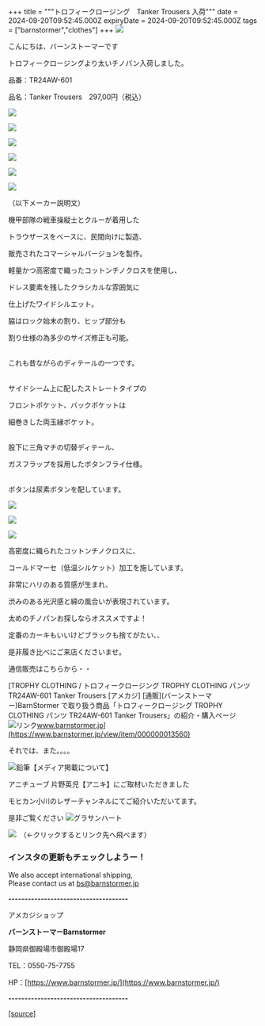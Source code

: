 +++
title = """トロフィークロージング　Tanker Trousers 入荷"""
date = 2024-09-20T09:52:45.000Z
expiryDate = 2024-09-20T09:52:45.000Z
tags = ["barnstormer","clothes"]
+++
[![](https://stat.ameba.jp/user_images/20231023/16/barnstormer-go/b2/03/p/o0420015015354743273.png)](https://ameblo.jp/barnstormer-go/entry-12825670498.html)

こんにちは、バーンストーマーです

トロフィークロージングより太いチノパン入荷しました。

品番：TR24AW-601 

品名：Tanker Trousers　297,00円（税込）

[![](https://stat.ameba.jp/user_images/20240920/18/barnstormer-go/cd/58/j/o0467070115488589044.jpg)](https://stat.ameba.jp/user_images/20240920/18/barnstormer-go/cd/58/j/o0467070115488589044.jpg)

[![](https://stat.ameba.jp/user_images/20240920/18/barnstormer-go/94/5c/j/o0467070115488589047.jpg)](https://stat.ameba.jp/user_images/20240920/18/barnstormer-go/94/5c/j/o0467070115488589047.jpg)

[![](https://stat.ameba.jp/user_images/20240920/18/barnstormer-go/5a/bd/j/o0466070015488589049.jpg)](https://stat.ameba.jp/user_images/20240920/18/barnstormer-go/5a/bd/j/o0466070015488589049.jpg)

[![](https://stat.ameba.jp/user_images/20240920/18/barnstormer-go/d8/fe/j/o0467070115488589051.jpg)](https://stat.ameba.jp/user_images/20240920/18/barnstormer-go/d8/fe/j/o0467070115488589051.jpg)

[![](https://stat.ameba.jp/user_images/20240920/18/barnstormer-go/00/34/j/o0466070015488589054.jpg)](https://stat.ameba.jp/user_images/20240920/18/barnstormer-go/00/34/j/o0466070015488589054.jpg)

[![](https://stat.ameba.jp/user_images/20240920/18/barnstormer-go/d6/13/j/o0466070015488589055.jpg)](https://stat.ameba.jp/user_images/20240920/18/barnstormer-go/d6/13/j/o0466070015488589055.jpg)

（以下メーカー説明文）

機甲部隊の戦車操縦士とクルーが着用した

トラウザースをベースに、民間向けに製造、

販売されたコマーシャルバージョンを製作。

  
軽量かつ高密度で織ったコットンチノクロスを使用し、

ドレス要素を残したクラシカルな雰囲気に

仕上げたワイドシルエット。

  
脇はロック始末の割り、ヒップ部分も

割り仕様の為多少のサイズ修正も可能。  
 

これも昔ながらのディテールの一つです。  
 

サイドシーム上に配したストレートタイプの

フロントポケット、バックポケットは

細巻きした両玉縁ポケット。  
 

股下に三角マチの切替ディテール、

ガスフラップを採用したボタンフライ仕様。  
 

ボタンは尿素ボタンを配しています。

[![](https://stat.ameba.jp/user_images/20240920/18/barnstormer-go/00/c6/j/o0466070015488589058.jpg)](https://stat.ameba.jp/user_images/20240920/18/barnstormer-go/00/c6/j/o0466070015488589058.jpg)

[![](https://stat.ameba.jp/user_images/20240920/18/barnstormer-go/0e/35/j/o0466070015488589059.jpg)](https://stat.ameba.jp/user_images/20240920/18/barnstormer-go/0e/35/j/o0466070015488589059.jpg)

[![](https://stat.ameba.jp/user_images/20240920/18/barnstormer-go/9a/de/j/o0466070015488589063.jpg)](https://stat.ameba.jp/user_images/20240920/18/barnstormer-go/9a/de/j/o0466070015488589063.jpg)

高密度に織られたコットンチノクロスに、

コールドマーセ（低温シルケット）加工を施しています。

  
非常にハリのある質感が生まれ、

渋みのある光沢感と綿の風合いが表現されています。

太めのチノパンお探しならオススメですよ！

定番のカーキもいいけどブラックも捨てがたい、、

是非履き比べにご来店くださいませ。

通信販売はこちらから・・

[TROPHY CLOTHING / トロフィークロージング TROPHY CLOTHING パンツ TR24AW-601 Tanker Trousers \[アメカジ\] \[通販\](バーンストーマー)BarnStormer で取り扱う商品「トロフィークロージング TROPHY CLOTHING パンツ TR24AW-601 Tanker Trousers」の紹介・購入ページ![リンク](https://c.stat100.ameba.jp/ameblo/symbols/v3.20.0/svg/gray/editor_link.svg)www.barnstormer.jp](https://www.barnstormer.jp/view/item/000000013560)

それでは、また。。。。

![鉛筆](https://stat100.ameba.jp/blog/ucs/img/char/char3/519.png)【メディア掲載について】

アニチューブ 片野英児【アニキ】にご取材いただきました

モヒカン小川のレザーチャンネルにてご紹介いただいてます。

是非ご覧ください ![グラサンハート](https://stat100.ameba.jp/blog/ucs/img/char/char3/148.png)

[![](https://stat.ameba.jp/user_images/20230412/16/barnstormer-go/6a/23/p/o0108010815269242493.png)](https://www.instagram.com/barnstormer_daily/)　（←クリックするとリンク先へ飛べます）

### インスタの更新もチェックしようー！

We also accept international shipping,  
Please contact us at bs@barnstormer.jp

**\-------------------------------------**

アメカジショップ

**バーンストーマーBarnstormer**

静岡県御殿場市御殿場17

TEL：0550-75-7755

HP：[https://www.barnstormer.jp/](https://www.barnstormer.jp/)

**\-------------------------------------**

[[source]](https://ameblo.jp/barnstormer-go/entry-12868297987.html)
